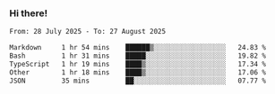 ### Hi there!

<!--START_SECTION:waka-->

```txt
From: 28 July 2025 - To: 27 August 2025

Markdown     1 hr 54 mins    ██████▒░░░░░░░░░░░░░░░░░░   24.83 %
Bash         1 hr 31 mins    █████░░░░░░░░░░░░░░░░░░░░   19.82 %
TypeScript   1 hr 19 mins    ████▒░░░░░░░░░░░░░░░░░░░░   17.34 %
Other        1 hr 18 mins    ████▒░░░░░░░░░░░░░░░░░░░░   17.06 %
JSON         35 mins         ██░░░░░░░░░░░░░░░░░░░░░░░   07.77 %
```

<!--END_SECTION:waka-->
